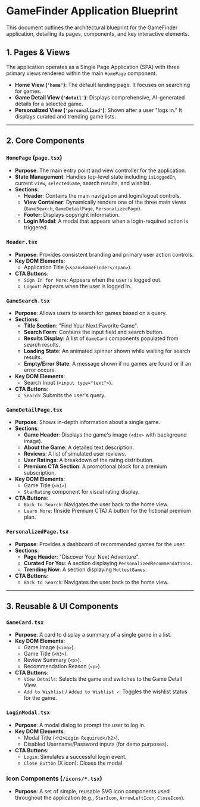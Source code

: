 # GameFinder Application Blueprint

This document outlines the architectural blueprint for the GameFinder application, detailing its pages, components, and key interactive elements.

## 1. Pages & Views

The application operates as a Single Page Application (SPA) with three primary views rendered within the main `HomePage` component.

-   **Home View (`'home'`)**: The default landing page. It focuses on searching for games.
-   **Game Detail View (`'detail'`)**: Displays comprehensive, AI-generated details for a selected game.
-   **Personalized View (`'personalized'`)**: Shown after a user "logs in." It displays curated and trending game lists.

---

## 2. Core Components

### `HomePage` (`page.tsx`)

-   **Purpose**: The main entry point and view controller for the application.
-   **State Management**: Handles top-level state including `isLoggedIn`, current `view`, `selectedGame`, search results, and wishlist.
-   **Sections**:
    -   **Header**: Contains the main navigation and login/logout controls.
    -   **View Container**: Dynamically renders one of the three main views (`GameSearch`, `GameDetailPage`, `PersonalizedPage`).
    -   **Footer**: Displays copyright information.
    -   **Login Modal**: A modal that appears when a login-required action is triggered.

### `Header.tsx`

-   **Purpose**: Provides consistent branding and primary user action controls.
-   **Key DOM Elements**:
    -   Application Title (`<span>GameFinder</span>`).
-   **CTA Buttons**:
    -   `Sign In for More`: Appears when the user is logged out.
    -   `Logout`: Appears when the user is logged in.

### `GameSearch.tsx`

-   **Purpose**: Allows users to search for games based on a query.
-   **Sections**:
    -   **Title Section**: "Find Your Next Favorite Game".
    -   **Search Form**: Contains the input field and search button.
    -   **Results Display**: A list of `GameCard` components populated from search results.
    -   **Loading State**: An animated spinner shown while waiting for search results.
    -   **Empty/Error State**: A message shown if no games are found or if an error occurs.
-   **Key DOM Elements**:
    -   Search Input (`<input type="text">`).
-   **CTA Buttons**:
    -   `Search`: Submits the user's query.

### `GameDetailPage.tsx`

-   **Purpose**: Shows in-depth information about a single game.
-   **Sections**:
    -   **Game Header**: Displays the game's image (`<div>` with background image).
    -   **About the Game**: A detailed text description.
    -   **Reviews**: A list of simulated user reviews.
    -   **User Ratings**: A breakdown of the rating distribution.
    -   **Premium CTA Section**: A promotional block for a premium subscription.
-   **Key DOM Elements**:
    -   Game Title (`<h1>`).
    -   `StarRating` component for visual rating display.
-   **CTA Buttons**:
    -   `Back to Search`: Navigates the user back to the home view.
    -   `Learn More`: (Inside Premium CTA) A button for the fictional premium plan.

### `PersonalizedPage.tsx`

-   **Purpose**: Provides a dashboard of recommended games for the user.
-   **Sections**:
    -   **Page Header**: "Discover Your Next Adventure".
    -   **Curated For You**: A section displaying `PersonalizedRecommendations`.
    -   **Trending Now**: A section displaying `HottestGames`.
-   **CTA Buttons**:
    -   `Back to Search`: Navigates the user back to the home view.

---

## 3. Reusable & UI Components

### `GameCard.tsx`

-   **Purpose**: A card to display a summary of a single game in a list.
-   **Key DOM Elements**:
    -   Game Image (`<img>`).
    -   Game Title (`<h3>`).
    -   Review Summary (`<p>`).
    -   Recommendation Reason (`<p>`).
-   **CTA Buttons**:
    -   `View Details`: Selects the game and switches to the Game Detail View.
    -   `Add to Wishlist` / `Added to Wishlist ✓`: Toggles the wishlist status for the game.

### `LoginModal.tsx`

-   **Purpose**: A modal dialog to prompt the user to log in.
-   **Key DOM Elements**:
    -   Modal Title (`<h2>Login Required</h2>`).
    -   Disabled Username/Password inputs (for demo purposes).
-   **CTA Buttons**:
    -   `Login`: Simulates a successful login event.
    -   `Close Button` (X icon): Closes the modal.

### Icon Components (`/icons/*.tsx`)

-   **Purpose**: A set of simple, reusable SVG icon components used throughout the application (e.g., `StarIcon`, `ArrowLeftIcon`, `CloseIcon`).
